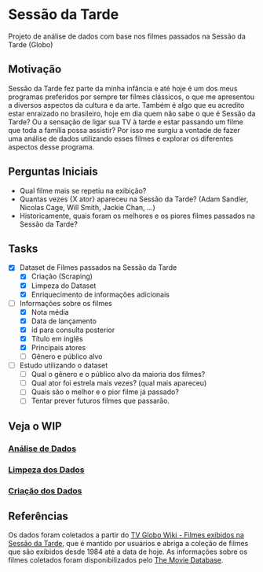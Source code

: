 # Sessão da Tarde

Projeto de análise de dados com base nos filmes passados na Sessão da Tarde (Globo)

## Motivação

Sessão da Tarde fez parte da minha infância e até hoje é um dos meus programas preferidos por sempre ter filmes clássicos, o que me apresentou a diversos aspectos da cultura e da arte. Também é algo que eu acredito estar enraizado no brasileiro, hoje em dia quem não sabe o que é Sessão da Tarde? Ou a sensação de ligar sua TV à tarde e estar passando um filme que toda a família possa assistir? Por isso me surgiu a vontade de fazer uma análise de dados utilizando esses filmes e explorar os diferentes aspectos desse programa.

## Perguntas Iniciais

- Qual filme mais se repetiu na exibição?
- Quantas vezes {X ator} apareceu na Sessão da Tarde? (Adam Sandler, Nicolas Cage, Will Smith, Jackie Chan, ...)
- Historicamente, quais foram os melhores e os piores filmes passados na Sessão da Tarde?

## Tasks

- [x] Dataset de Filmes passados na Sessão da Tarde
    - [x] Criação (Scraping)
    - [x] Limpeza do Dataset
    - [x] Enriquecimento de informações adicionais
- [ ] Informações sobre os filmes
    - [x] Nota média
    - [x] Data de lançamento
    - [x] id para consulta posterior
    - [x] Título em inglês
    - [x] Principais atores
    - [ ] Gênero e público alvo
- [ ] Estudo utilizando o dataset
    - [ ] Qual o gênero e o público alvo da maioria dos filmes?
    - [ ] Qual ator foi estrela mais vezes? (qual mais apareceu)
    - [ ] Quais são o melhor e o pior filme já passado?
    - [ ] Tentar prever futuros filmes que passarão.

## Veja o WIP
### [Análise de Dados](/sessao_da_tarde/Analysis.ipynb)
### [Limpeza dos Dados](/sessao_da_tarde/cleaning.ipynb)
### [Criação dos Dados](/sessao_da_tarde/scraping.ipynb)

## Referências
Os dados foram coletados a partir do [TV Globo Wiki - Filmes exibidos na Sessão da Tarde](https://tvglobo.fandom.com/pt-br/wiki/Lista_de_filmes_exibidos_na_Sess%C3%A3o_da_Tarde), que é mantido por usuários e abriga a coleção de filmes que são exibidos desde 1984 até a data de hoje.
As informações sobre os filmes coletados foram disponibilizados pelo [The Movie Database](https://www.themoviedb.org).
